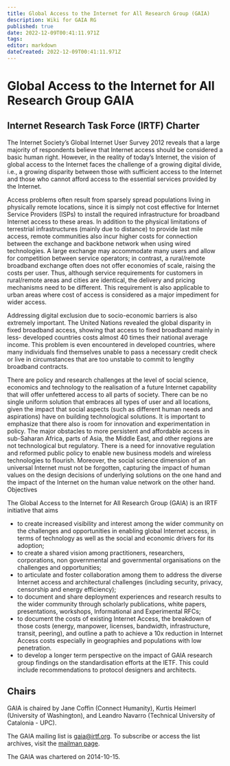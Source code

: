 ```yaml
---
title: Global Access to the Internet for All Research Group (GAIA)
description: Wiki for GAIA RG
published: true
date: 2022-12-09T00:41:11.971Z
tags: 
editor: markdown
dateCreated: 2022-12-09T00:41:11.971Z
---
```


# Global Access to the Internet for All Research Group GAIA
## Internet Research Task Force (IRTF) Charter

The Internet Society’s Global Internet User Survey 2012 reveals that a large majority of respondents believe that Internet access should be considered a basic human right. However, in the reality of today’s Internet, the vision of global access to the Internet faces the challenge of a growing digital divide, i.e., a growing disparity between those with sufficient access to the Internet and those who cannot afford access to the essential services provided by the Internet.

Access problems often result from sparsely spread populations living in physically remote locations, since it is simply not cost effective for Internet Service Providers (ISPs) to install the required infrastructure for broadband Internet access to these areas. In addition to the physical limitations of terrestrial infrastructures (mainly due to distance) to provide last mile access, remote communities also incur higher costs for connection between the exchange and backbone network when using wired technologies. A large exchange may accommodate many users and allow for competition between service operators; in contrast, a rural/remote broadband exchange often does not offer economies of scale, raising the costs per user. Thus, although service requirements for customers in rural/remote areas and cities are identical, the delivery and pricing mechanisms need to be different. This requirement is also applicable to urban areas where cost of access is considered as a major impediment for wider access.

Addressing digital exclusion due to socio-economic barriers is also extremely important. The United Nations revealed the global disparity in fixed broadband access, showing that access to fixed broadband mainly in less- developed countries costs almost 40 times their national average income. This problem is even encountered in developed countries, where many individuals find themselves unable to pass a necessary credit check or live in circumstances that are too unstable to commit to lengthy broadband contracts.

There are policy and research challenges at the level of social science, economics and technology to the realisation of a future Internet capability that will offer unfettered access to all parts of society. There can be no single uniform solution that embraces all types of user and all locations, given the impact that social aspects (such as different human needs and aspirations) have on building technological solutions. It is important to emphasize that there also is room for innovation and experimentation in policy. The major obstacles to more persistent and affordable access in sub-Saharan Africa, parts of Asia, the Middle East, and other regions are not technological but regulatory. There is a need for innovative regulation and reformed public policy to enable new business models and wireless technologies to flourish. Moreover, the social science dimension of an universal Internet must not be forgotten, capturing the impact of human values on the design decisions of underlying solutions on the one hand and the impact of the Internet on the human value network on the other hand. Objectives

The Global Access to the Internet for All Research Group (GAIA) is an IRTF initiative that aims

* to create increased visibility and interest among the wider community on the challenges and opportunities in enabling global Internet access, in terms of technology as well as the social and economic drivers for its adoption;
* to create a shared vision among practitioners, researchers, corporations, non governmental and governmental organisations on the challenges and opportunities;
* to articulate and foster collaboration among them to address the diverse Internet access and architectural challenges (including security, privacy, censorship and energy efficiency);
* to document and share deployment experiences and research results to the wider community through scholarly publications, white papers, presentations, workshops, Informational and Experimental RFCs;
* to document the costs of existing Internet Access, the breakdown of those costs (energy, manpower, licenses, bandwidth, infrastructure, transit, peering), and outline a path to achieve a 10x reduction in Internet Access costs especially in geographies and populations with low penetration.
* to develop a longer term perspective on the impact of GAIA research group findings on the standardisation efforts at the IETF. This could include recommendations to protocol designers and architects. 

## Chairs

GAIA is chaired by Jane Coffin (Connect Humanity), Kurtis Heimerl (University of Washington), and Leandro Navarro (Technical University of Catalonia - UPC).

The GAIA mailing list is gaia@irtf.org. To subscribe or access the list archives, visit the [mailman page](https://irtf.org/mailman/listinfo/gaia).

The GAIA was chartered on 2014-10-15. 